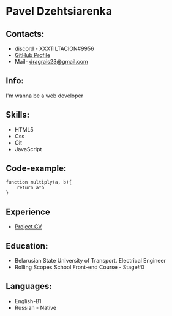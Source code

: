 
# Pavel Dzehtsiarenka

## Contacts:

- discord - XXXTILTACION#9956
- [GitHub Profile](https://Github.com/Pavleslav "GitHub Profile")
- Mail- dragrais23@gmail.com

## Info:
I'm wanna be a web developer

## Skills:
- HTML5
- Css
- Git
- JavaScript

## Code-example:
```
function multiply(a, b){
    return a*b
}
```
## Experience
 - [Project CV](https://pavleslav.github.io/rsschool-cv/ "Cv link")

## Education:
 - Belarusian State University of Transport. Electrical Engineer
 - Rolling Scopes School Front-end Course - Stage#0

## Languages: 
- English-B1
- Russian - Native